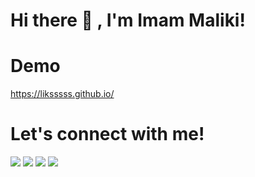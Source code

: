 # Hi there 👋 , I'm Imam Maliki!

# Demo
<a href="https://liksssss.github.io/">https://liksssss.github.io/</a>

# Let's connect with me!
<p>
    <a href="https://github.com/liksssss" target="_blank"><img src="https://img.shields.io/badge/Website-https://liksssss.github.io-blue?" /></a>
    <a href="https://www.linkedin.com/in/imam-maliki/" target="_blank"><img src="https://img.shields.io/badge/Linkedin-imam malik-blue" /></a>
    <a href="https://facebook.com" target="_blank"><img src="https://img.shields.io/badge/Facebook-blue" /></a>
    <a href="https://www.instagram.com/imm.maliki/" target="_blank"><img src="https://img.shields.io/badge/Instagram-@imm.maliki-blue" /></a>
</p>
